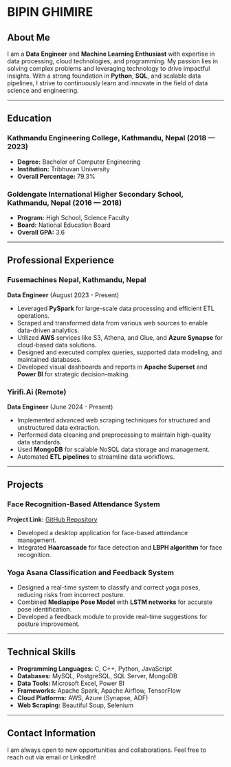 # BIPIN GHIMIRE

## About Me

I am a **Data Engineer** and **Machine Learning Enthusiast** with expertise in data processing, cloud technologies, and programming. My passion lies in solving complex problems and leveraging technology to drive impactful insights. With a strong foundation in **Python**, **SQL**, and scalable data pipelines, I strive to continuously learn and innovate in the field of data science and engineering.

---

## Education

### Kathmandu Engineering College, Kathmandu, Nepal (2018 — 2023)
- **Degree:** Bachelor of Computer Engineering
- **Institution:** Tribhuvan University
- **Overall Percentage:** 79.3%

### Goldengate International Higher Secondary School, Kathmandu, Nepal (2016 — 2018)
- **Program:** High School, Science Faculty
- **Board:** National Education Board
- **Overall GPA:** 3.6

---

## Professional Experience

### Fusemachines Nepal, Kathmandu, Nepal  
**Data Engineer** (August 2023 - Present)  
- Leveraged **PySpark** for large-scale data processing and efficient ETL operations.  
- Scraped and transformed data from various web sources to enable data-driven analytics.  
- Utilized **AWS** services like S3, Athena, and Glue, and **Azure Synapse** for cloud-based data solutions.  
- Designed and executed complex queries, supported data modeling, and maintained databases.  
- Developed visual dashboards and reports in **Apache Superset** and **Power BI** for strategic decision-making.  

### Yirifi.Ai (Remote)  
**Data Engineer** (June 2024 - Present)  
- Implemented advanced web scraping techniques for structured and unstructured data extraction.  
- Performed data cleaning and preprocessing to maintain high-quality data standards.  
- Used **MongoDB** for scalable NoSQL data storage and management.  
- Automated **ETL pipelines** to streamline data workflows.  

---

## Projects

### Face Recognition-Based Attendance System  
**Project Link:** [GitHub Repository](https://github.com/Bipin38/Minor-Project)  
- Developed a desktop application for face-based attendance management.  
- Integrated **Haarcascade** for face detection and **LBPH algorithm** for face recognition.  

### Yoga Asana Classification and Feedback System  
- Designed a real-time system to classify and correct yoga poses, reducing risks from incorrect posture.  
- Combined **Mediapipe Pose Model** with **LSTM networks** for accurate pose identification.  
- Developed a feedback module to provide real-time suggestions for posture improvement.

---

## Technical Skills

- **Programming Languages:** C, C++, Python, JavaScript  
- **Databases:** MySQL, PostgreSQL, SQL Server, MongoDB  
- **Data Tools:** Microsoft Excel, Power BI  
- **Frameworks:** Apache Spark, Apache Airflow, TensorFlow  
- **Cloud Platforms:** AWS, Azure (Synapse, ADF)  
- **Web Scraping:** Beautiful Soup, Selenium  

---

## Contact Information

I am always open to new opportunities and collaborations. Feel free to reach out via email or LinkedIn!

